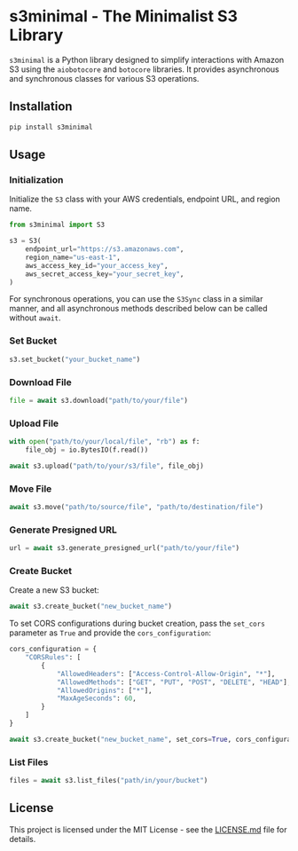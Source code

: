 # s3minimal - The Minimalist S3 Library

`s3minimal` is a Python library designed to simplify interactions with Amazon S3 using the `aiobotocore` and `botocore` libraries. It provides asynchronous and synchronous classes for various S3 operations.

## Installation

```bash
pip install s3minimal
```

## Usage

### Initialization

Initialize the `S3` class with your AWS credentials, endpoint URL, and region name.

```python
from s3minimal import S3

s3 = S3(
    endpoint_url="https://s3.amazonaws.com",
    region_name="us-east-1",
    aws_access_key_id="your_access_key",
    aws_secret_access_key="your_secret_key",
)
```

For synchronous operations, you can use the `S3Sync` class in a similar manner, and all asynchronous methods described below can be called without `await`.

### Set Bucket

```python
s3.set_bucket("your_bucket_name")
```

### Download File

```python
file = await s3.download("path/to/your/file")
```

### Upload File

```python
with open("path/to/your/local/file", "rb") as f:
    file_obj = io.BytesIO(f.read())

await s3.upload("path/to/your/s3/file", file_obj)
```

### Move File

```python
await s3.move("path/to/source/file", "path/to/destination/file")
```

### Generate Presigned URL

```python
url = await s3.generate_presigned_url("path/to/your/file")
```

### Create Bucket

Create a new S3 bucket:

```python
await s3.create_bucket("new_bucket_name")
```

To set CORS configurations during bucket creation, pass the `set_cors` parameter as `True` and provide the `cors_configuration`:

```python
cors_configuration = {
    "CORSRules": [
        {
            "AllowedHeaders": ["Access-Control-Allow-Origin", "*"],
            "AllowedMethods": ["GET", "PUT", "POST", "DELETE", "HEAD"],
            "AllowedOrigins": ["*"],
            "MaxAgeSeconds": 60,
        }
    ]
}

await s3.create_bucket("new_bucket_name", set_cors=True, cors_configuration=cors_configuration)
```

### List Files

```python
files = await s3.list_files("path/in/your/bucket")
```

## License

This project is licensed under the MIT License - see the [LICENSE.md](LICENSE.md) file for details.
